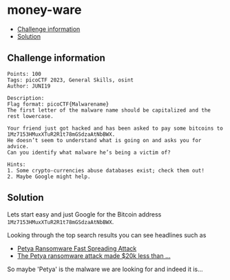# money-ware

- [Challenge information](#challenge-information)
- [Solution](#solution)

## Challenge information
```
Points: 100
Tags: picoCTF 2023, General Skills, osint
Author: JUNI19

Description:
Flag format: picoCTF{Malwarename}
The first letter of the malware name should be capitalized and the rest lowercase.

Your friend just got hacked and has been asked to pay some bitcoins to 1Mz7153HMuxXTuR2R1t78mGSdzaAtNbBWX.  
He doesn’t seem to understand what is going on and asks you for advice.  
Can you identify what malware he’s being a victim of?

Hints:
1. Some crypto-currencies abuse databases exist; check them out!
2. Maybe Google might help.
```

## Solution

Lets start easy and just Google for the Bitcoin address `1Mz7153HMuxXTuR2R1t78mGSdzaAtNbBWX`.

Looking through the top search results you can see headlines such as
 * [Petya Ransomware Fast Spreading Attack](https://otx.alienvault.com/pulse/59525e7a95270e240c055ead/)
 * [The Petya ransomware attack made $20k less than ...](https://qz.com/1016525/the-petya-ransomware-cyberattack-has-earned-hackers-20k-less-than-wannacry-in-its-first-24-hours)

So maybe 'Petya' is the malware we are looking for and indeed it is...
 
